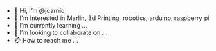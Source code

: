 - 👋 Hi, I’m @jcarnio
- 👀 I’m interested in Marlin, 3d Printing, robotics, arduino, raspberry pi
- 🌱 I’m currently learning ...
- 💞️ I’m looking to collaborate on ...
- 📫 How to reach me ...

<!---
jcarnio/jcarnio is a ✨ special ✨ repository because its `README.md` (this file) appears on your GitHub profile.
You can click the Preview link to take a look at your changes.
--->
